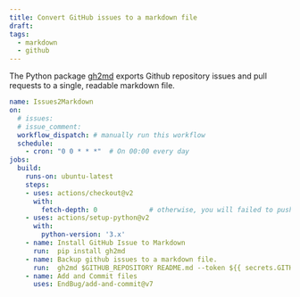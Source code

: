 ```yaml
---
title: Convert GitHub issues to a markdown file
draft: 
tags:
  - markdown
  - github
---
```

The Python package [gh2md](https://github.com/mattduck/gh2md) exports Github repository issues and pull requests to a single, readable markdown file.

```yaml title=".github/workflows/issues2md.yml"
name: Issues2Markdown
on:
  # issues:
  # issue_comment:
  workflow_dispatch: # manually run this workflow
  schedule:
    - cron: "0 0 * * *"  # On 00:00 every day
jobs:
  build:
    runs-on: ubuntu-latest
    steps:
    - uses: actions/checkout@v2
      with:
        fetch-depth: 0             # otherwise, you will failed to push refs to dest repo.
    - uses: actions/setup-python@v2
      with:
        python-version: '3.x'
    - name: Install GitHub Issue to Markdown
      run:  pip install gh2md
    - name: Backup github issues to a markdown file.
      run:  gh2md $GITHUB_REPOSITORY README.md --token ${{ secrets.GITHUB_TOKEN }}
    - name: Add and Commit files
      uses: EndBug/add-and-commit@v7
```

